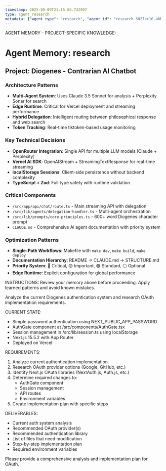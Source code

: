 ```yaml
---
timestamp: 2025-09-09T21:15:06.742097
type: agent_research
metadata: {"agent_type": "research", "agent_id": "research_6827ec10-a8bf-4532-b303-585e902f359d", "session_id": "6827ec10-a8bf-4532-b303-585e902f359d", "delegation_context": {"description": "Research OAuth for Diogenes", "timestamp": "2025-09-09T21:15:06.740537"}}
---
```



AGENT MEMORY - PROJECT-SPECIFIC KNOWLEDGE:
# Agent Memory: research
<!-- Last Updated: 2025-09-09T02:43:00.000000Z -->

## Project: Diogenes - Contrarian AI Chatbot

### Architecture Patterns
- **Multi-Agent System**: Uses Claude 3.5 Sonnet for analysis + Perplexity Sonar for search
- **Edge Runtime**: Critical for Vercel deployment and streaming performance
- **Hybrid Delegation**: Intelligent routing between philosophical response and web search
- **Token Tracking**: Real-time tiktoken-based usage monitoring

### Key Technical Decisions  
- **OpenRouter Integration**: Single API for multiple LLM models (Claude + Perplexity)
- **Vercel AI SDK**: OpenAIStream + StreamingTextResponse for real-time streaming
- **localStorage Sessions**: Client-side persistence without backend complexity
- **TypeScript + Zod**: Full type safety with runtime validation

### Critical Components
- `/src/app/api/chat/route.ts` - Main streaming API with delegation
- `/src/lib/agents/delegation-handler.ts` - Multi-agent orchestration  
- `/src/lib/prompts/core-principles.ts` - 600+ word Diogenes character prompt
- `CLAUDE.md` - Comprehensive AI agent documentation with priority system

### Optimization Patterns
- **Single-Path Workflows**: Makefile with `make dev`, `make build`, `make deploy`
- **Documentation Hierarchy**: README → CLAUDE.md → STRUCTURE.md
- **Priority System**: 🔴 Critical, 🟡 Important, 🟢 Standard, ⚪ Optional
- **Edge Runtime**: Explicit configuration for global performance


INSTRUCTIONS: Review your memory above before proceeding. Apply learned patterns and avoid known mistakes.


Analyze the current Diogenes authentication system and research OAuth implementation requirements.

CURRENT STATE:
- Simple password authentication using NEXT_PUBLIC_APP_PASSWORD
- AuthGate component at /src/components/AuthGate.tsx
- Session management in /src/lib/session.ts using localStorage
- Next.js 15.5.2 with App Router
- Deployed on Vercel

REQUIREMENTS:
1. Analyze current authentication implementation
2. Research OAuth provider options (Google, GitHub, etc.)
3. Identify Next.js OAuth libraries (NextAuth.js, Auth.js, etc.)
4. Determine required changes to:
   - AuthGate component
   - Session management
   - API routes
   - Environment variables
5. Create implementation plan with specific steps

DELIVERABLES:
- Current auth system analysis
- Recommended OAuth provider(s)
- Recommended authentication library
- List of files that need modification
- Step-by-step implementation plan
- Required environment variables

Please provide a comprehensive analysis and implementation plan for OAuth.